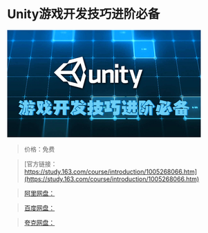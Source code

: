 # Unity游戏开发技巧进阶必备

![img](../../../assets/study163/free/bc504e00-a122-4f83-8561-b1385ab61f57.png)

> 价格：免费

> [官方链接：https://study.163.com/course/introduction/1005268066.htm](https://study.163.com/course/introduction/1005268066.htm)

> [阿里网盘：]()

> [百度网盘：]()

> [夸克网盘：]()
